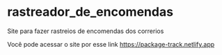 # rastreador_de_encomendas

Site para fazer rastreios de encomendas dos correrios

Você pode acessar o site por esse link https://package-track.netlify.app
